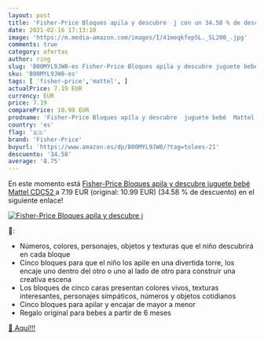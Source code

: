 ```yaml
---
layout: post
title: 'Fisher-Price Bloques apila y descubre  j con un 34.58 % de descuento'
date: 2021-02-16 17:13:10
image: 'https://m.media-amazon.com/images/I/41meqkfep5L._SL200_.jpg'
comments: true
category: ofertas
author: ring
slug: 'B00MYL9JW8-es Fisher-Price Bloques apila y descubre juguete bebé Mattel...'
sku: 'B00MYL9JW8-es'
tags: [ 'fisher-price','mattel', ]
actualPrice: 7.19 EUR
currency: EUR
price: 7.19
comparePrice: 10.99 EUR
prodname: 'Fisher-Price Bloques apila y descubre  juguete bebé  Mattel CDC52 '
country: 'es'
flag: '🇪🇸'
brand: 'Fisher-Price'
buyurl: 'https://www.amazon.es/dp/B00MYL9JW8/?tag=tolees-21'
descuento: '34.58'
average: '8.75'
---
```


En este momento está [Fisher-Price Bloques apila y descubre  juguete bebé  Mattel CDC52 ](https://www.amazon.es/dp/B00MYL9JW8/?tag=tolees-21) a 7.19 EUR (original: 10.99 EUR) (34.58 %  de descuento) en el siguiente enlace!

[![Fisher-Price Bloques apila y descubre  j](https://m.media-amazon.com/images/I/41meqkfep5L._SL200_.jpg)](https://www.amazon.es/dp/B00MYL9JW8/?tag=tolees-21)

🔎:

- Números, colores, personajes, objetos y texturas que el niño descubrirá en cada bloque
- Cinco bloques para que el niño los apile en una divertida torre, los encaje uno dentro del otro o uno al lado de otro para construir una creativa escena
- Los bloques de cinco caras presentan colores vivos, texturas interesantes, personajes simpáticos, números y objetos cotidianos
- Cinco bloques para apilar y encajar de mayor a menor
- Regalo original para bebes a partir de 6 meses

[🛒 Aquí!!!](https://www.amazon.es/dp/B00MYL9JW8/?tag=tolees-21)

